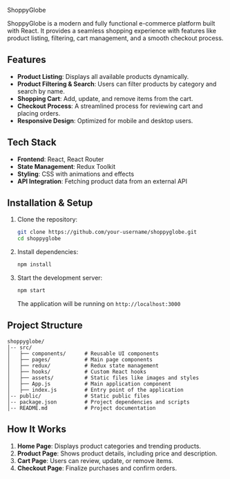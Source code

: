  ShoppyGlobe

ShoppyGlobe is a modern and fully functional e-commerce platform built with React. It provides a seamless shopping experience with features like product listing, filtering, cart management, and a smooth checkout process.

## Features

- **Product Listing**: Displays all available products dynamically.
- **Product Filtering & Search**: Users can filter products by category and search by name.
- **Shopping Cart**: Add, update, and remove items from the cart.
- **Checkout Process**: A streamlined process for reviewing cart and placing orders.
- **Responsive Design**: Optimized for mobile and desktop users.

## Tech Stack

- **Frontend**: React, React Router
- **State Management**: Redux Toolkit
- **Styling**: CSS with animations and effects
- **API Integration**: Fetching product data from an external API

## Installation & Setup

1. Clone the repository:
   ```bash
   git clone https://github.com/your-username/shoppyglobe.git
   cd shoppyglobe
   ```
2. Install dependencies:
   ```bash
   npm install
   ```
3. Start the development server:
   ```bash
   npm start
   ```
   The application will be running on `http://localhost:3000`

## Project Structure

```
shoppyglobe/
│-- src/
│   ├── components/      # Reusable UI components
│   ├── pages/           # Main page components
│   ├── redux/           # Redux state management
│   ├── hooks/           # Custom React hooks
│   ├── assets/          # Static files like images and styles
│   ├── App.js           # Main application component
│   ├── index.js         # Entry point of the application
│-- public/              # Static public files
│-- package.json         # Project dependencies and scripts
│-- README.md            # Project documentation
```

## How It Works

1. **Home Page**: Displays product categories and trending products.
2. **Product Page**: Shows product details, including price and description.
3. **Cart Page**: Users can review, update, or remove items.
4. **Checkout Page**: Finalize purchases and confirm orders.

